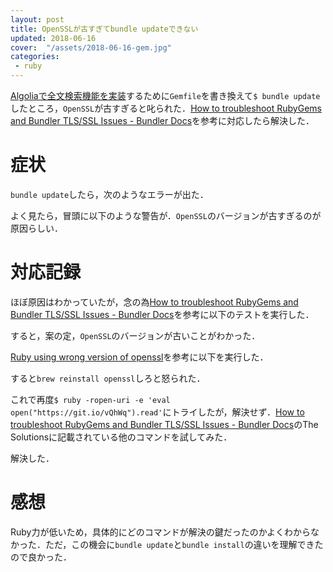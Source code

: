 ```yaml
---
layout: post
title: OpenSSLが古すぎてbundle updateできない
updated: 2018-06-16
cover:  "/assets/2018-06-16-gem.jpg"
categories:
 - ruby
---
```


[Algoliaで全文検索機能を実装](https://haltaro.github.io/2018/06/16/jekyll-algolia)するために`Gemfile`を書き換えて`$ bundle update`したところ，`OpenSSL`が古すぎると叱られた．[How to troubleshoot RubyGems and Bundler TLS/SSL Issues - Bundler Docs](https://bundler.io/guides/rubygems_tls_ssl_troubleshooting_guide.html#the-solutions)を参考に対応したら解決した．

# 症状

`bundle update`したら，次のようなエラーが出た．

<script src="https://gist.github.com/haltaro/659ab18c1adf3992c6d77d017bd7e370.js"></script>

よく見たら，冒頭に以下のような警告が．`OpenSSL`のバージョンが古すぎるのが原因らしい．

<script src="https://gist.github.com/haltaro/553c23ad838f043c81d208afd84b10ab.js"></script>

# 対応記録

ほぼ原因はわかっていたが，念の為[How to troubleshoot RubyGems and Bundler TLS/SSL Issues - Bundler Docs](https://bundler.io/guides/rubygems_tls_ssl_troubleshooting_guide.html#the-solutions)を参考に以下のテストを実行した．

<script src="https://gist.github.com/haltaro/e337be914ab33cde81fb2313f14e382d.js"></script>

すると，案の定，`OpenSSL`のバージョンが古いことがわかった．

<script src="https://gist.github.com/haltaro/a2c798d8d1a2429cb1b42ac81dad3458.js"></script>

[Ruby using wrong version of openssl](https://stackoverflow.com/questions/30741367/ruby-using-wrong-version-of-openssl?utm_medium=organic&utm_source=google_rich_qa&utm_campaign=google_rich_qa)を参考に以下を実行した．

<script src="https://gist.github.com/haltaro/e9be5079025e1c04f5bd9af81a8cba9b.js"></script>

すると`brew reinstall openssl`しろと怒られた．

<script src="https://gist.github.com/haltaro/ffe682173c1cc3c8ae980157bfd73427.js"></script>

これで再度`$ ruby -ropen-uri -e 'eval open("https://git.io/vQhWq").read'`にトライしたが，解決せず．[How to troubleshoot RubyGems and Bundler TLS/SSL Issues - Bundler Docs](https://bundler.io/guides/rubygems_tls_ssl_troubleshooting_guide.html#the-solutions)のThe Solutionsに記載されている他のコマンドを試してみた．

<script src="https://gist.github.com/haltaro/98c4a5495aa8acea2232cfab11af960a.js"></script>

解決した．

# 感想

Ruby力が低いため，具体的にどのコマンドが解決の鍵だったのかよくわからなかった．ただ，この機会に`bundle update`と`bundle install`の違いを理解できたので良かった．
